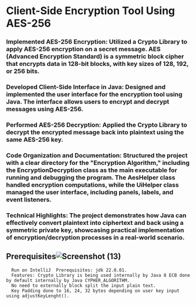 # Client-Side Encryption Tool Using AES-256
### Implemented AES-256 Encryption: Utilized a Crypto Library to apply AES-256 encryption on a secret message. AES (Advanced Encryption Standard) is a symmetric block cipher that encrypts data in 128-bit blocks, with key sizes of 128, 192, or 256 bits.
### Developed Client-Side Interface in Java: Designed and implemented the user interface for the encryption tool using Java. The interface allows users to encrypt and decrypt messages using AES-256.
### Performed AES-256 Decryption: Applied the Crypto Library to decrypt the encrypted message back into plaintext using the same AES-256 key.
### Code Organization and Documentation: Structured the project with a clear directory for the "Encryption Algorithm," including the EncryptionDecryption class as the main executable for running and debugging the program. The AesHelper class handled encryption computations, while the UiHelper class managed the user interface, including panels, labels, and event listeners.
### Technical Highlights: The project demonstrates how Java can effectively convert plaintext into ciphertext and back using a symmetric private key, showcasing practical implementation of encryption/decryption processes in a real-world scenario.


## Prerequisites![Screenshot (13)](https://github.com/user-attachments/assets/2ac14431-35d6-43d0-ab6e-cd6634cfeec9)



      Run on IntelliJ  Prerequisites: jdk 22.0.01.
      Features: Crypto Library is being used internally by Java 8 ECB done by default internally by Java CYPHER_ALGORITHM. 
      No need to externally block split the input plain text.
      Key Padding done to 16, 24, 32 bytes depending on user key input using adjustKeyLenght().
